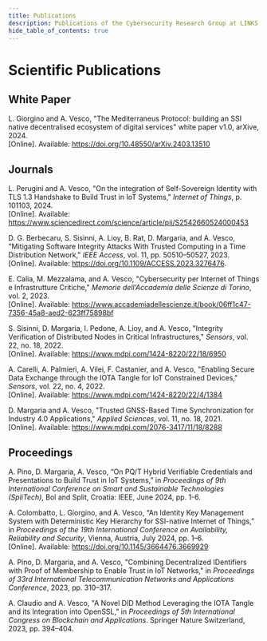 ```yaml
---
title: Publications 
description: Publications of the Cybersecurity Research Group at LINKS Foundation
hide_table_of_contents: true
---
```


# Scientific Publications

## White Paper

L. Giorgino and A. Vesco, "The Mediterraneus Protocol: building an SSI native decentralised ecosystem of digital services" white paper v1.0, arXive, 2024.\
[Online]. Available: https://doi.org/10.48550/arXiv.2403.13510 

## Journals

L. Perugini and A. Vesco, "On the integration of Self-Sovereign Identity with TLS 1.3 Handshake to Build Trust in IoT Systems," *Internet of Things*, p. 101103, 2024. \
[Online]. Available: https://www.sciencedirect.com/science/article/pii/S2542660524000453

D. G. Berbecaru, S. Sisinni, A. Lioy, B. Rat, D. Margaria, and A. Vesco, "Mitigating Software Integrity Attacks With Trusted Computing in a Time Distribution Network," *IEEE Access*, vol. 11, pp. 50510–50527, 2023. \
[Online]. Available: https://doi.org/10.1109/ACCESS.2023.3276476.

E. Calia, M. Mezzalama, and A. Vesco, "Cybersecurity per Internet of Things e Infrastrutture Critiche," *Memorie dell’Accademia delle Scienze di Torino*, vol. 2, 2023. \
[Online]. Available: https://www.accademiadellescienze.it/book/06ff1c47-7356-45a8-aed2-623ff75898bf

S. Sisinni, D. Margaria, I. Pedone, A. Lioy, and A. Vesco, "Integrity Verification of Distributed Nodes in Critical Infrastructures," *Sensors*, vol. 22, no. 18, 2022. \
[Online]. Available: https://www.mdpi.com/1424-8220/22/18/6950

A. Carelli, A. Palmieri, A. Vilei, F. Castanier, and A. Vesco, "Enabling Secure Data Exchange through the IOTA Tangle for IoT Constrained Devices," *Sensors*, vol. 22, no. 4, 2022. \
[Online]. Available: https://www.mdpi.com/1424-8220/22/4/1384

D. Margaria and A. Vesco, "Trusted GNSS-Based Time Synchronization for Industry 4.0 Applications," *Applied Sciences*, vol. 11, no. 18, 2021. \
[Online]. Available: https://www.mdpi.com/2076-3417/11/18/8288

## Proceedings

A. Pino, D. Margaria, A. Vesco, “On PQ/T Hybrid Verifiable Credentials and Presentations to Build Trust in IoT Systems,” in *Proceedings of 9th International Conference on Smart and Sustainable Technologies (SpliTech)*, Bol and Split, Croatia: IEEE, June 2024, pp. 1-6.

A. Colombatto, L. Giorgino, and A. Vesco, “An Identity Key Management System with Deterministic Key Hierarchy for SSI-native Internet of Things,” in *Proceedings of the 19th International Conference on
Availability, Reliability and Security*, Vienna, Austria, July 2024, pp. 1–6. \
[Online]. Available: https://doi.org/10.1145/3664476.3669929

A. Pino, D. Margaria, and A. Vesco, "Combining Decentralized IDentifiers with Proof of Membership to Enable Trust in IoT Networks," in *Proceedings of 33rd International Telecommunication Networks and Applications Conference*, 2023, pp. 310–317.

A. Claudio and A. Vesco, "A Novel DID Method Leveraging the IOTA Tangle and its Integration into OpenSSL," in *Proceedings of 5th International Congress on Blockchain and Applications*. Springer Nature Switzerland, 2023, pp. 394–404.